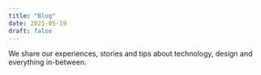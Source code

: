 ```yaml
---
title: "Blog"
date: 2021-05-19
draft: false
---
```


We share our experiences, stories and tips about technology, design and everything in-between.
